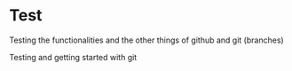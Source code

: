 # Test
Testing the functionalities and the other things of github and git (branches)

Testing and getting started with git
